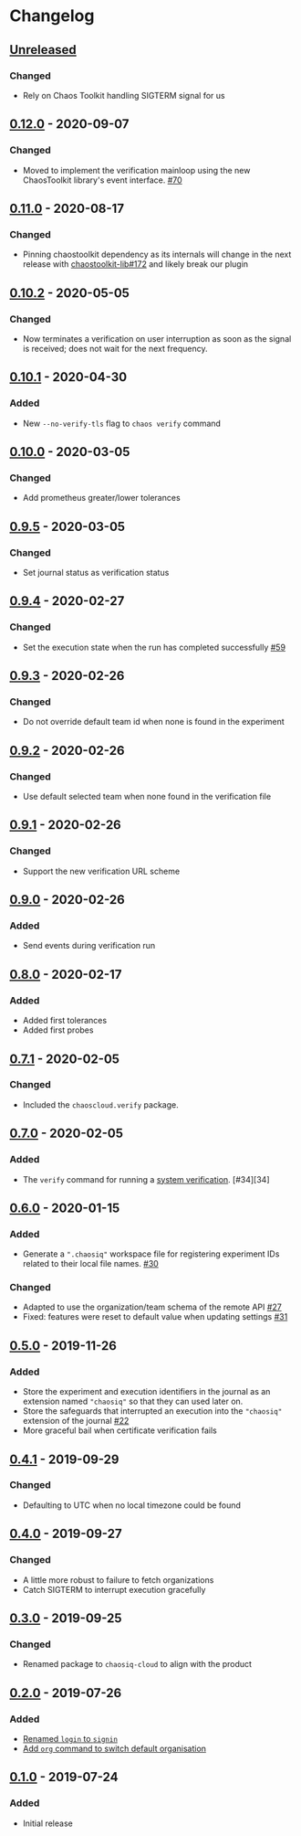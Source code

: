 # Changelog

## [Unreleased][]

[Unreleased]: https://github.com/chaosiq/chaosiq-cloud/compare/0.12.0...HEAD

### Changed

-   Rely on Chaos Toolkit handling SIGTERM signal for us

## [0.12.0][] - 2020-09-07

[0.12.0]: https://github.com/chaosiq/chaosiq-cloud/compare/0.11.0...0.12.0

### Changed

-   Moved to implement the verification mainloop using the new ChaosToolkit
    library's event interface. [#70][70]

[70]: https://github.com/chaosiq/chaosiq-cloud/issues/70

## [0.11.0][] - 2020-08-17

[0.11.0]: https://github.com/chaosiq/chaosiq-cloud/compare/0.10.2...0.11.0

### Changed

-   Pinning chaostoolkit dependency as its internals will change in the next
    release with [chaostoolkit-lib#172][chaostoolkit-lib#172] and likely break our plugin

[chaostoolkit-lib#172]: https://github.com/chaostoolkit/chaostoolkit-lib/pull/172

## [0.10.2][] - 2020-05-05

[0.10.2]: https://github.com/chaosiq/chaosiq-cloud/compare/0.10.1...0.10.2

### Changed

-   Now terminates a verification on user interruption as soon as the signal
    is received; does not wait for the next frequency.

## [0.10.1][] - 2020-04-30

[0.10.1]: https://github.com/chaosiq/chaosiq-cloud/compare/0.10.0...0.10.1

### Added

-   New `--no-verify-tls` flag to `chaos verify` command

## [0.10.0][] - 2020-03-05

[0.10.0]: https://github.com/chaosiq/chaosiq-cloud/compare/0.9.5...0.10.0

### Changed

-  Add prometheus greater/lower tolerances

## [0.9.5][] - 2020-03-05

[0.9.5]: https://github.com/chaosiq/chaosiq-cloud/compare/0.9.4...0.9.5

### Changed

-  Set journal status as verification status

## [0.9.4][] - 2020-02-27

[0.9.4]: https://github.com/chaosiq/chaosiq-cloud/compare/0.9.3...0.9.4

### Changed

-  Set the execution state when the run has completed successfully [#59][59]

[59]: https://github.com/chaosiq/chaosiq-cloud/issues/59

[27]: https://github.com/chaosiq/chaosiq-cloud/issues/27

## [0.9.3][] - 2020-02-26

[0.9.3]: https://github.com/chaosiq/chaosiq-cloud/compare/0.9.2...0.9.3

### Changed

-  Do not override default team id when none is found in the experiment

## [0.9.2][] - 2020-02-26

[0.9.2]: https://github.com/chaosiq/chaosiq-cloud/compare/0.9.1...0.9.2

### Changed

-  Use default selected team when none found in the verification file

## [0.9.1][] - 2020-02-26

[0.9.1]: https://github.com/chaosiq/chaosiq-cloud/compare/0.9.0...0.9.1

### Changed

-  Support the new verification URL scheme

## [0.9.0][] - 2020-02-26

[0.9.0]: https://github.com/chaosiq/chaosiq-cloud/compare/0.8.0...0.9.0

### Added

-  Send events during verification run

## [0.8.0][] - 2020-02-17

[0.8.0]: https://github.com/chaosiq/chaosiq-cloud/compare/0.7.1...0.8.0

### Added

- Added first tolerances
- Added first probes

## [0.7.1][] - 2020-02-05

[0.7.1]: https://github.com/chaosiq/chaosiq-cloud/compare/0.7.0...0.7.1

### Changed

- Included the `chaoscloud.verify` package.

[verification]: https://chaosiq.io/resources/chaos-engineering/from-chaos-to-verification

## [0.7.0][] - 2020-02-05

[0.7.0]: https://github.com/chaosiq/chaosiq-cloud/compare/0.6.0...0.7.0

### Added

- The `verify` command for running a [system verification][verification]. [#34][34]

[verification]: https://chaosiq.io/resources/chaos-engineering/from-chaos-to-verification

## [0.6.0][] - 2020-01-15

[0.6.0]: https://github.com/chaosiq/chaosiq-cloud/compare/0.5.0...0.6.0

### Added

- Generate a `".chaosiq"` workspace file for registering experiment IDs
  related to their local file names. [#30][30]

### Changed

- Adapted to use the organization/team schema of the remote API [#27][27]
- Fixed: features were reset to default value when updating settings [#31][31]

[27]: https://github.com/chaosiq/chaosiq-cloud/issues/27
[30]: https://github.com/chaosiq/chaosiq-cloud/issues/30
[31]: https://github.com/chaosiq/chaosiq-cloud/issues/31

## [0.5.0][] - 2019-11-26

[0.5.0]: https://github.com/chaosiq/chaosiq-cloud/compare/0.4.1...0.5.0

### Added

- Store the experiment and execution identifiers in the journal as an extension
  named `"chaosiq"` so that they can used later on.
- Store the safeguards that interrupted an execution into the `"chaosiq"`
  extension of the journal [#22][22]
- More graceful bail when certificate verification fails

[22]: https://github.com/chaosiq/chaosiq-cloud/issues/22

## [0.4.1][] - 2019-09-29

[0.4.1]: https://github.com/chaosiq/chaosiq-cloud/compare/0.4.0...0.4.1

### Changed

- Defaulting to UTC when no local timezone could be found

## [0.4.0][] - 2019-09-27

[0.4.0]: https://github.com/chaosiq/chaosiq-cloud/compare/0.3.0...0.4.0

### Changed

- A little more robust to failure to fetch organizations
- Catch SIGTERM to interrupt execution gracefully

## [0.3.0][] - 2019-09-25

[0.3.0]: https://github.com/chaosiq/chaosiq-cloud/compare/0.2.0...0.3.0

### Changed

- Renamed package to `chaosiq-cloud` to align with the product

## [0.2.0][] - 2019-07-26

[0.2.0]: https://github.com/chaosiq/chaosiq-cloud/compare/0.1.0...0.2.0

### Added

-   [Renamed `login` to `signin`](https://github.com/chaosiq/chaosiq-cloud/issues/10)
-   [Add `org` command to switch default organisation](https://github.com/chaosiq/chaosiq-cloud/issues/11)

## [0.1.0][] - 2019-07-24

[0.1.0]: https://github.com/chaosiq/chaosiq-cloud/tree/0.1.0

### Added

-   Initial release